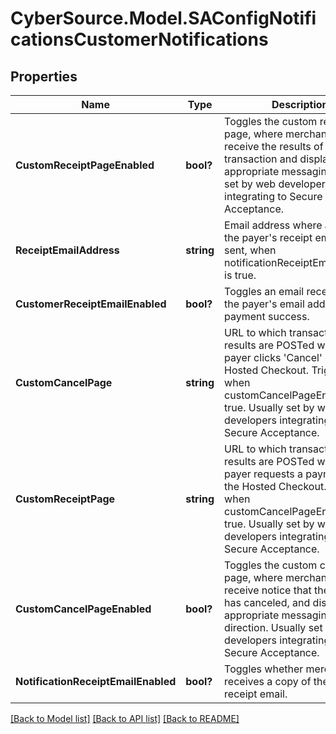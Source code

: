 # CyberSource.Model.SAConfigNotificationsCustomerNotifications
## Properties

Name | Type | Description | Notes
------------ | ------------- | ------------- | -------------
**CustomReceiptPageEnabled** | **bool?** | Toggles the custom receipt page, where merchants can receive the results of the transaction and display appropriate messaging. Usually set by web developers integrating to Secure Acceptance. | [optional] 
**ReceiptEmailAddress** | **string** | Email address where a copy of the payer&#39;s receipt email is sent, when notificationReceiptEmailEnabled is true. | [optional] 
**CustomerReceiptEmailEnabled** | **bool?** | Toggles an email receipt sent to the payer&#39;s email address on payment success. | [optional] 
**CustomCancelPage** | **string** | URL to which transaction results are POSTed when the payer clicks &#39;Cancel&#39; on the Hosted Checkout. Triggered when customCancelPageEnabled is true. Usually set by web developers integrating to Secure Acceptance. | [optional] 
**CustomReceiptPage** | **string** | URL to which transaction results are POSTed when the payer requests a payment on the Hosted Checkout. Triggered when customCancelPageEnabled is true. Usually set by web developers integrating to Secure Acceptance. | [optional] 
**CustomCancelPageEnabled** | **bool?** | Toggles the custom cancel page, where merchants can receive notice that the payer has canceled, and display appropriate messaging and direction. Usually set by web developers integrating to Secure Acceptance. | [optional] 
**NotificationReceiptEmailEnabled** | **bool?** | Toggles whether merchant receives a copy of the payer&#39;s receipt email. | [optional] 

[[Back to Model list]](../README.md#documentation-for-models) [[Back to API list]](../README.md#documentation-for-api-endpoints) [[Back to README]](../README.md)

